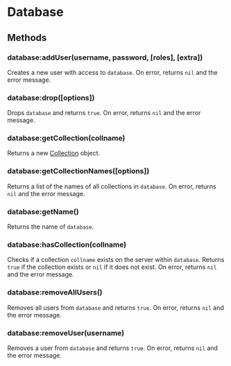 Database
========

Methods
-------

### database:addUser(username, password, [roles], [extra])
Creates a new user with access to `database`. On error, returns `nil` and the error message.

### database:drop([options])
Drops `database` and returns `true`. On error, returns `nil` and the error message.

### database:getCollection(collname)
Returns a new [Collection] object.

### database:getCollectionNames([options])
Returns a list of the names of all collections in `database`. On error, returns `nil` and the error
message.

### database:getName()
Returns the name of `database`.

### database:hasCollection(collname)
Checks if a collection `collname` exists on the server within `database`. Returns `true` if the
collection exists or `nil` if it does not exist. On error, returns `nil` and the error message.

### database:removeAllUsers()
Removes all users from `database` and returns `true`. On error, returns `nil` and the error message.

### database:removeUser(username)
Removes a user from `database` and returns `true`. On error, returns `nil` and the error message.


[Collection]: collection.md
